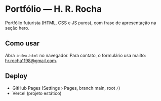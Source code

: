 # Portfólio — H. R. Rocha

Portfólio futurista (HTML, CSS e JS puros), com frase de apresentação na seção hero.

## Como usar
Abra `index.html` no navegador. Para contato, o formulário usa mailto: hr.rocha1198@gmail.com.

## Deploy
- GitHub Pages (Settings › Pages, branch main, root `/`)
- Vercel (projeto estático)
